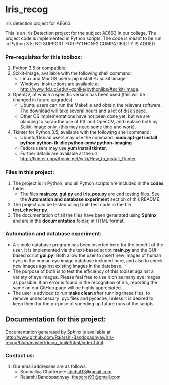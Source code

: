 # Iris_recog
Iris detection project for AE663

This is an Iris Detection project for the subject AE663 in our college. The project code is implemented in Python scripts. The code is meant to be run in Python 3.5; NO SUPPORT FOR PYTHON-2 COMPATIBILITY IS ADDED.

### Pre-requisites for this toolbox:

1. Python 3.5 or compatible.
2. Scikit-Image, available with the following shell command:
    - Linux and MacOS users: pip install -U scikit-image
    - Windows: instructions are available at <http://www.lfd.uci.edu/~gohlke/pythonlibs/#scikit-image>.
3. OpenCV, of which a specific version has been used.(this will be changed in future upgrades)
    - Ubuntu users can run the Makefile and obtain the relevant software. The download will take several hours and a lot of disk space.
    - Other OS implementations have not been done yet, but we are planning to scrap the use of PIL and OpenCV, and replace both by Scikit-Image only. (this may need some time and work).
4. Tkinter for Python 3.5, available with the following shell command:
    - Ubuntu/Debian users may use the command: **sudo apt-get install python python-tk idle python-pmw python-imaging**
    - Fedora users may use **yum install tkinter**.
    - Further details are available at the url <http://tkinter.unpythonic.net/wiki/How_to_install_Tkinter>.

### Files in this project:

1. The project is in Python, and all Python scripts are included in the **codes** folder.
    - The files **main.py**, **gui.py** and **iris_pos.py** are end testing files. See the **Automation and database experiment** section of this README.
2. The project can be tested using Unit-Test code in the file **test_checker.py**.
3. The documentation of all the files have been generated using **Sphinx** and are in the **documentation** folder, in HTML format.

### Automation and database experiment:

- A simple database program has been inserted here for the benefit of the user. It is implemented via the text-based script **main.py** and the GUI-based script **gui.py**. Both allow the user to insert new images of human eyes in the human eye image database included here, and also to check new images against existing images in the database.
- The purpose of both is to test the efficiency of this toolset against a variety of eye images. Please feel free to use it on as many eye images as possible. If an error is found in the recognition of iris, reporting the same on our GitHub page will be highly appreciated.
- The user is adviced to run **make clean** after running these files, to remove unneccessary .pyc files and pycache, unless it is desired to keep them for the purpose of speeding up future runs of the scripts.

## Documentation for this project:

Documentation generated by Sphinx is available at <http://www.github.com/Rajarshi-Bandopadhyay/Iris-recog/blob/master/docs/_build/html/index.html>. 

### Contact us:

1. Our email addresses are as follows:
    - Soumallya Chatterjee: sbchat13@gmail.com
    - Rajarshi Bandopadhyay: theocrat93@gmail.com
